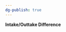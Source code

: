 ```yaml
---
dg-publish: true
---
```


<span><span><p dir="auto"><strong>Intake/Outtake Difference</strong></p></span></span>

